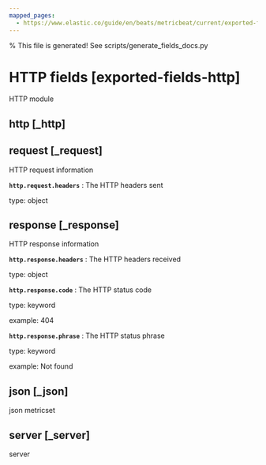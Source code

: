 ```yaml
---
mapped_pages:
  - https://www.elastic.co/guide/en/beats/metricbeat/current/exported-fields-http.html
---
```


% This file is generated! See scripts/generate_fields_docs.py

# HTTP fields [exported-fields-http]

HTTP module

## http [_http]



## request [_request]

HTTP request information

**`http.request.headers`**
:   The HTTP headers sent

type: object


## response [_response]

HTTP response information

**`http.response.headers`**
:   The HTTP headers received

type: object


**`http.response.code`**
:   The HTTP status code

type: keyword

example: 404


**`http.response.phrase`**
:   The HTTP status phrase

type: keyword

example: Not found


## json [_json]

json metricset

## server [_server]

server

